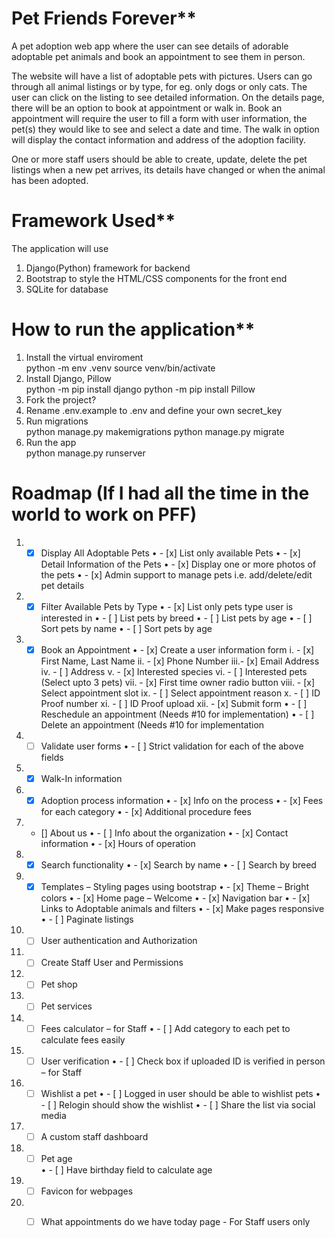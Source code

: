 # Pet Friends Forever**

A pet adoption web app where the user can see details of adorable adoptable pet animals and book an appointment to see them in person.

The website will have a list of adoptable pets with pictures. Users can go through all animal listings or by type, for eg. only dogs or only cats.
The user can click on the listing to see detailed information. On the details page, there will be an option to book at appointment or walk in. Book an appointment will require the user to fill a form with user information, the pet(s) they would like to see and select a date and time. The walk in option will display the contact information and address of the adoption facility.

One or more staff users should be able to create, update, delete the pet listings when a new pet arrives, its details have changed or when the animal has been adopted.

# Framework Used**
The application will use 
1. Django(Python) framework for backend
2. Bootstrap to style the HTML/CSS components for the front end
3. SQLite for database

# How to run the application**
1. Install the virtual enviroment  
      python -m env .venv
      source venv/bin/activate
2. Install Django, Pillow  
      python -m pip install django
      python -m pip install Pillow
3. Fork the project?  
4. Rename .env.example to .env and define your own secret_key  
5. Run migrations  
      python manage.py makemigrations
      python manage.py migrate
6. Run the app   
      python manage.py runserver
   
# Roadmap (If I had all the time in the world to work on PFF)

1.	 - [x] Display All Adoptable Pets
•	 - [x] List only available Pets 
•	 - [x] Detail Information of the Pets
•	 - [x] Display one or more photos of the pets
•	 - [x] Admin support to manage pets i.e. add/delete/edit pet details
2.	 - [x] Filter Available Pets by Type
•	 - [x] List only pets type user is interested in 
•	 - [ ] List pets by breed
•	 - [ ] List pets by age 
•	 - [ ] Sort pets by name
•	 - [ ] Sort pets by age
3.	 - [x] Book an Appointment
•	 - [x] Create a user information form 
i.	 - [x] First Name, Last Name
ii.	 - [x] Phone Number
iii.- [x] Email Address
iv.	 - [ ] Address
v.	 - [x] Interested species
vi.	 - [ ] Interested pets (Select upto 3 pets)
vii.	 - [x] First time owner radio button 
viii.	 - [x] Select appointment slot
ix.	 - [ ] Select appointment reason
x.	 - [ ] ID Proof number
xi.	 - [ ] ID Proof upload
xii.	 - [x] Submit form
•	 - [ ] Reschedule an appointment (Needs #10 for implementation)
•	 - [ ] Delete an appointment (Needs #10 for implementation
4.	 - [ ] Validate user forms
•	 - [ ] Strict validation for each of the above fields
5.	 - [x] Walk-In information
6.	 - [x] Adoption process information
•	 - [x] Info on the process
•	 - [x] Fees for each category
•	 - [x] Additional procedure fees
7.	 - [] About us
•	 - [ ] Info about the organization
•	 - [x] Contact information
•	 - [x] Hours of operation
8.	 - [x] Search functionality
•	 - [x] Search by name
•	 - [ ] Search by breed
9.	 - [x] Templates – Styling pages using bootstrap
•	 - [x] Theme – Bright colors
•	 - [x] Home page – Welcome
•	 - [x] Navigation bar
•	 - [x] Links to Adoptable animals and filters
•	 - [x] Make pages responsive
•	 - [ ] Paginate listings
10.	 - [ ] User authentication and Authorization
11.	 - [ ] Create Staff User and Permissions
12.	 - [ ] Pet shop
13.	 - [ ] Pet services
14.	 - [ ] Fees calculator – for Staff
•	 - [ ] Add category to each pet to calculate fees easily
15.	 - [ ] User verification 
•	 - [ ] Check box if uploaded ID is verified in person – for Staff
16.	 - [ ]  Wishlist a pet
•	 - [ ] Logged in user should be able to wishlist pets
•	 - [ ] Relogin should show the wishlist
•	 - [ ] Share the list via social media
17.	 - [ ] A custom staff dashboard
18.	 - [ ] Pet age	
•	 - [ ] Have birthday field to calculate age
19.	 - [ ] Favicon for webpages
20.    - [ ] What appointments do we have today page - For Staff users only


  
